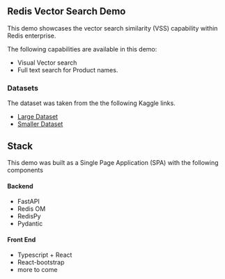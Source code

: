 
## Redis Vector Search Demo

This demo showcases the vector search similarity (VSS) capability within Redis enterprise.

The following capabilities are available in this demo:
 - Visual Vector search
 - Full text search for Product names.


### Datasets

The dataset was taken from the the following Kaggle links.

- [Large Dataset](https://www.kaggle.com/datasets/paramaggarwal/fashion-product-images-dataset)
- [Smaller Dataset](https://www.kaggle.com/datasets/paramaggarwal/fashion-product-images-small)


## Stack

This demo was built as a Single Page Application (SPA) with the following components

#### Backend
 - FastAPI
 - Redis OM
 - RedisPy
 - Pydantic

#### Front End
 - Typescript + React
 - React-bootstrap
 - more to come

